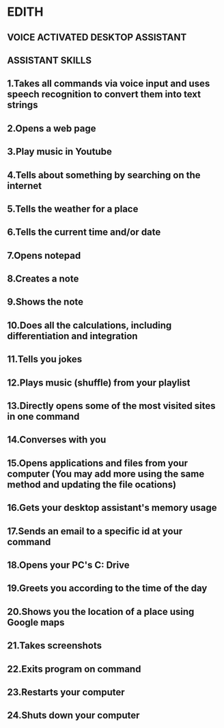 # EDITH
VOICE ACTIVATED DESKTOP ASSISTANT
---------------------------------------------------------------------------------------------------------------------------------------------------------------------------------
ASSISTANT SKILLS
---------------------------------------------------------------------------------------------------------------------------------------------------------------------------------
1.Takes all commands via voice input and uses speech recognition to convert them into text strings 
---------------------------------------------------------------------------------------------------------------------------------------------------------------------------------
2.Opens a web page 
---------------------------------------------------------------------------------------------------------------------------------------------------------------------------------
3.Play music in Youtube  
---------------------------------------------------------------------------------------------------------------------------------------------------------------------------------
4.Tells about something by searching on the internet 
---------------------------------------------------------------------------------------------------------------------------------------------------------------------------------
5.Tells the weather for a place 
---------------------------------------------------------------------------------------------------------------------------------------------------------------------------------
6.Tells the current time and/or date 
---------------------------------------------------------------------------------------------------------------------------------------------------------------------------------
7.Opens notepad 
---------------------------------------------------------------------------------------------------------------------------------------------------------------------------------
8.Creates a note 
---------------------------------------------------------------------------------------------------------------------------------------------------------------------------------
9.Shows the note 
---------------------------------------------------------------------------------------------------------------------------------------------------------------------------------
10.Does all the calculations, including differentiation and integration 
---------------------------------------------------------------------------------------------------------------------------------------------------------------------------------
11.Tells you jokes 
---------------------------------------------------------------------------------------------------------------------------------------------------------------------------------
12.Plays music (shuffle) from your playlist 
---------------------------------------------------------------------------------------------------------------------------------------------------------------------------------
13.Directly opens some of the most visited sites in one command 
---------------------------------------------------------------------------------------------------------------------------------------------------------------------------------
14.Converses with you 
---------------------------------------------------------------------------------------------------------------------------------------------------------------------------------
15.Opens applications and files from your computer (You may add more using the same method and updating the file ocations) 
---------------------------------------------------------------------------------------------------------------------------------------------------------------------------------
16.Gets your desktop assistant's memory usage 
---------------------------------------------------------------------------------------------------------------------------------------------------------------------------------
17.Sends an email to a specific id at your command 
---------------------------------------------------------------------------------------------------------------------------------------------------------------------------------
18.Opens your PC's C: Drive 
---------------------------------------------------------------------------------------------------------------------------------------------------------------------------------
19.Greets you according to the time of the day  
---------------------------------------------------------------------------------------------------------------------------------------------------------------------------------
20.Shows you the location of a place using Google maps 
---------------------------------------------------------------------------------------------------------------------------------------------------------------------------------
21.Takes screenshots
---------------------------------------------------------------------------------------------------------------------------------------------------------------------------------
22.Exits program on command 
---------------------------------------------------------------------------------------------------------------------------------------------------------------------------------
23.Restarts your computer 
---------------------------------------------------------------------------------------------------------------------------------------------------------------------------------
24.Shuts down your computer 
---------------------------------------------------------------------------------------------------------------------------------------------------------------------------------
